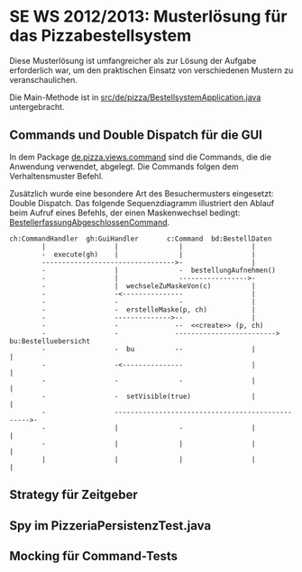 SE WS 2012/2013: Musterlösung für das Pizzabestellsystem
========================================================

Diese Musterlösung ist umfangreicher als zur Lösung der Aufgabe erforderlich war, um den praktischen Einsatz von verschiedenen Mustern zu veranschaulichen.

Die Main-Methode ist in <a href="pizzabestellsystem/blob/master/src/de/pizza/BestellsystemApplication.java">src/de/pizza/BestellsystemApplication.java</a> untergebracht.

Commands und Double Dispatch für die GUI
----------------------------------------
In dem Package <a href="pizzabestellsystem/tree/master/src/de/pizza/views/command">de.pizza.views.command</a> sind die Commands, die die Anwendung verwendet, abgelegt. Die Commands folgen dem Verhaltensmuster Befehl.

Zusätzlich wurde eine besondere Art des Besuchermusters eingesetzt: Double Dispatch. Das folgende Sequenzdiagramm illustriert den Ablauf beim Aufruf eines Befehls, der einen Maskenwechsel bedingt: <a href="pizzabestellsystem/blob/master/src/de/pizza/views/command/BestellerfassungAbgeschlossenCommand.java">BestellerfassungAbgeschlossenCommand</a>.

```
ch:CommandHandler  gh:GuiHandler       c:Command  bd:BestellDaten
        |                 |               |                 |
        -  execute(gh)    |               |                 |
        --------------------------------->-                 |
        -                 |               -  bestellungAufnehmen()
        -                 |               ----------------->-
        -                 |  wechseleZuMaskeVon(c)          |
        -                 -<---------------                 |
        -                 -               -                 |
        -                 -  erstelleMaske(p, ch)           |
        -                 -------------->--                 |
        -                 -              --  <<create>> (p, ch)
        -                 -              -------------------------> bu:Bestelluebersicht
        -                 -  bu          --                 |               |
        -                 -<---------------                 |               |
        -                 -               -                 |               |
        -                 -  setVisible(true)               |               |
        -                 ------------------------------------------------->-
        -                 |               -                 |               |
        -                 |               |                 |               |
        |                 |               |                 |               |
```

Strategy für Zeitgeber
----------------------

Spy im PizzeriaPersistenzTest.java
----------------------------------

Mocking für Command-Tests
-------------------------
